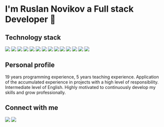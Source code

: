 # I'm Ruslan Novikov a Full stack Developer 👋

## Technology stack 
<a href='https://t.me/nofikoff'><img src="https://img.shields.io/badge/javascript%20-%23323330.svg?&style=for-the-badge&logo=javascript&logoColor=%23F7DF1E"></a> <a href='https://t.me/nofikoff'><img src="https://img.shields.io/badge/node.js%20-%2343853D.svg?&style=for-the-badge&logo=node.js&logoColor=white"></a> <a href='https://t.me/nofikoff'><img src="https://img.shields.io/badge/typescript%20-%23007ACC.svg?&style=for-the-badge&logo=typescript&logoColor=white"></a> <a href='https://t.me/nofikoff'><img src="https://img.shields.io/badge/react%20-%2320232a.svg?&style=for-the-badge&logo=react&logoColor=%2361DAFB"></a> <a href='https://t.me/nofikoff'><img src="https://img.shields.io/badge/php-%23777BB4.svg?&style=for-the-badge&logo=php&logoColor=white"></a> <a href='https://t.me/nofikoff'><img src="https://img.shields.io/badge/symfony-%23777BB4.svg?&style=for-the-badge&logo=symfony&logoColor=white"></a> <a href='https://t.me/nofikoff'><img src="https://img.shields.io/badge/laravel-%23777BB4.svg?&style=for-the-badge&logo=laravel&logoColor=white"></a> <a href='https://t.me/nofikoff'><img src="https://img.shields.io/badge/yii2-%23777BB4.svg?&style=for-the-badge&logo=yii2&logoColor=white"></a> <a href='https://t.me/nofikoff'><img src="https://img.shields.io/badge/go-%2300ADD8.svg?&style=for-the-badge&logo=go&logoColor=white"></a> <a href='https://t.me/nofikoff'><img src="https://img.shields.io/badge/mysql-%2300f.svg?&style=for-the-badge&logo=mysql&logoColor=white"></a> <a href='https://t.me/nofikoff'><img src="https://img.shields.io/badge/heroku%20-430098.svg?&style=for-the-badge&logo=heroku&logoColor=white"></a> <a href='https://t.me/nofikoff'><img src="https://img.shields.io/badge/Ubuntu-%23232F3E?logo=ubuntu&logoColor=white&style=for-the-badge" /></a> <a href='https://t.me/nofikoff'><img src="https://img.shields.io/badge/Amazon%20AWS-%23232F3E?logo=amazon-aws&logoColor=white&style=for-the-badge" /></a> <a href='https://t.me/nofikoff'><img src="https://img.shields.io/badge/shell_script%20-%23121011.svg?&style=for-the-badge&logo=gnu-bash&logoColor=white" /></a>

## Personal profile
19 years programming experience, 5 years teaching experience.
Application of the accumulated experience in projects with a high level of responsibility. 
Intermediate level of English.
Highly motivated to continuously develop my skills and grow professionally. 

## Connect with me 
<a href='https://www.linkedin.com/in/terminovo/'><img src="https://img.shields.io/badge/linkedin-%230077B5.svg?&style=for-the-badge&logo=linkedin&logoColor=white" /></a> <a href='https://t.me/nofikoff'><img src="https://img.shields.io/badge/telegram-D14836?color=2CA5E0&style=for-the-badge&logo=telegram&logoColor=white" /></a>









